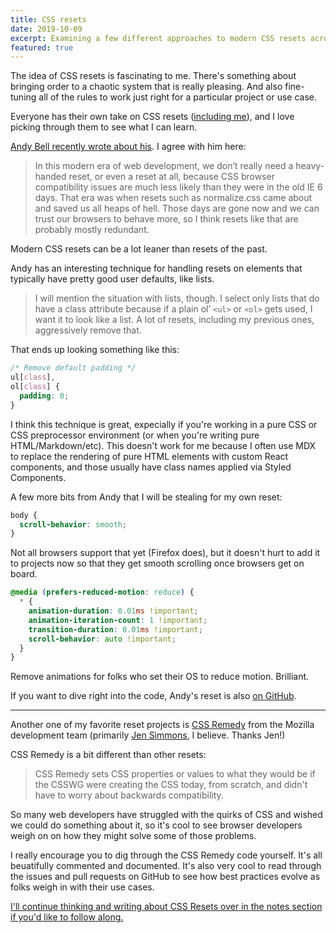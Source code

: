 ```yaml
---
title: CSS resets
date: 2019-10-09
excerpt: Examining a few different approaches to modern CSS resets across the web.
featured: true
---
```


The idea of CSS resets is fascinating to me. There's something about bringing order to a chaotic system that is really pleasing. And also fine-tuning all of the rules to work just right for a particular project or use case.

Everyone has their own take on CSS resets ([including me](https://github.com/chasemccoy/kit/blob/master/src/components/CSSReset/index.js)), and I love picking through them to see what I can learn.

[Andy Bell recently wrote about his](https://hankchizljaw.com/wrote/a-modern-css-reset/). I agree with him here:

> In this modern era of web development, we don’t really need a heavy-handed reset, or even a reset at all, because CSS browser compatibility issues are much less likely than they were in the old IE 6 days. That era was when resets such as normalize.css came about and saved us all heaps of hell. Those days are gone now and we can trust our browsers to behave more, so I think resets like that are probably mostly redundant.

Modern CSS resets can be a lot leaner than resets of the past.

Andy has an interesting technique for handling resets on elements that typically have pretty good user defaults, like lists.

> I will mention the situation with lists, though. I select only lists that do have a class attribute because if a plain ol’ `<ul>` or `<ol>` gets used, I want it to look like a list. A lot of resets, including my previous ones, aggressively remove that.

That ends up looking something like this:

```css
/* Remove default padding */
ul[class],
ol[class] {
  padding: 0;
}
```

I think this technique is great, expecially if you're working in a pure CSS or CSS preprocessor environment (or when you're writing pure HTML/Markdown/etc). This doesn't work for me because I often use MDX to replace the rendering of pure HTML elements with custom React components, and those usually have class names applied via Styled Components.

A few more bits from Andy that I will be stealing for my own reset:

```css
body {
  scroll-behavior: smooth;
}
```

Not all browsers support that yet (Firefox does), but it doesn't hurt to add it to projects now so that they get smooth scrolling once browsers get on board.

```css
@media (prefers-reduced-motion: reduce) {
  * {
    animation-duration: 0.01ms !important;
    animation-iteration-count: 1 !important;
    transition-duration: 0.01ms !important;
    scroll-behavior: auto !important;
  }
}
```

Remove animations for folks who set their OS to reduce motion. Brilliant.

If you want to dive right into the code, Andy's reset is also [on GitHub](https://github.com/hankchizljaw/modern-css-reset).

---

Another one of my favorite reset projects is [CSS Remedy](https://github.com/mozdevs/cssremedy) from the Mozilla development team (primarily [Jen Simmons](https://jensimmons.com/), I believe. Thanks Jen!)

CSS Remedy is a bit different than other resets:

> CSS Remedy sets CSS properties or values to what they would be if the CSSWG were creating the CSS today, from scratch, and didn't have to worry about backwards compatibility.

So many web developers have struggled with the quirks of CSS and wished we could do something about it, so it's cool to see browser developers weigh on on how they might solve some of those problems.

I really encourage you to dig through the CSS Remedy code yourself. It's all beuatifully commented and documented. It's also very cool to read through the issues and pull requests on GitHub to see how best practices evolve as folks weigh in with their use cases.

<aside class='callout'>

[I'll continue thinking and writing about CSS Resets over in the notes section if you'd like to follow along.](/notes/css-resets)

</aside>
